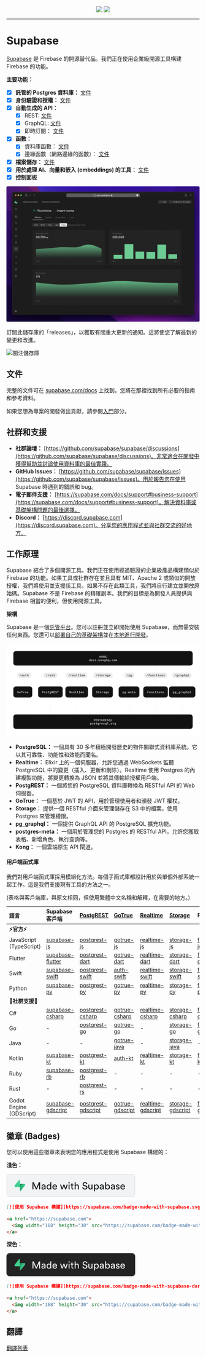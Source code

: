 <p align="center">
<img src="https://user-images.githubusercontent.com/8291514/213727234-cda046d6-28c6-491a-b284-b86c5cede25d.png#gh-light-mode-only">
<img src="https://user-images.githubusercontent.com/8291514/213727225-56186826-bee8-43b5-9b15-86e839d89393.png#gh-dark-mode-only">
</p>

---

# Supabase

[Supabase](https://supabase.com) 是 Firebase 的開源替代品。我們正在使用企業級開源工具構建 Firebase 的功能。

**主要功能：**

- [x] **託管的 Postgres 資料庫：** [文件](https://supabase.com/docs/guides/database)
- [x] **身份驗證和授權：** [文件](https://supabase.com/docs/guides/auth)
- [x] **自動生成的 API：**
    - [x] REST: [文件](https://supabase.com/docs/guides/api)
    - [x] GraphQL: [文件](https://supabase.com/docs/guides/graphql)
    - [x] 即時訂閱： [文件](https://supabase.com/docs/guides/realtime)
- [x] **函數：**
    - [x] 資料庫函數： [文件](https://supabase.com/docs/guides/database/functions)
    - [x] 邊緣函數（網路邊緣的函數）： [文件](https://supabase.com/docs/guides/functions)
- [x] **檔案儲存：** [文件](https://supabase.com/docs/guides/storage)
- [x] **用於處理 AI、向量和嵌入 (embeddings) 的工具：** [文件](https://supabase.com/docs/guides/ai)
- [x] **控制面板**

![Supabase 控制面板](https://raw.githubusercontent.com/supabase/supabase/master/apps/www/public/images/github/supabase-dashboard.png)

訂閱此儲存庫的「releases」，以獲取有關重大更新的通知。這將使您了解最新的變更和改進。

<kbd><img src="https://raw.githubusercontent.com/supabase/supabase/d5f7f413ab356dc1a92075cb3cee4e40a957d5b1/web/static/watch-repo.gif" alt="關注儲存庫"/></kbd>

## 文件

完整的文件可在 [supabase.com/docs](https://supabase.com/docs) 上找到。您將在那裡找到所有必要的指南和參考資料。

如果您想為專案的開發做出貢獻，請參閱[入門](./../DEVELOPERS.md)部分。

## 社群和支援

*   **社群論壇：** [https://github.com/supabase/supabase/discussions](https://github.com/supabase/supabase/discussions)。非常適合在開發中獲得幫助並討論使用資料庫的最佳實踐。
*   **GitHub Issues：** [https://github.com/supabase/supabase/issues](https://github.com/supabase/supabase/issues)。用於報告您在使用 Supabase 時遇到的錯誤和 bug。
*   **電子郵件支援：** [https://supabase.com/docs/support#business-support](https://supabase.com/docs/support#business-support)。解決資料庫或基礎架構問題的最佳選擇。
*   **Discord：** [https://discord.supabase.com](https://discord.supabase.com)。分享您的應用程式並與社群交流的好地方。

## 工作原理

Supabase 結合了多個開源工具。我們正在使用經過驗證的企業級產品構建類似於 Firebase 的功能。如果工具或社群存在並且具有 MIT、Apache 2 或類似的開放授權，我們將使用並支援該工具。如果不存在此類工具，我們將自行建立並開放原始碼。Supabase 不是 Firebase 的精確副本。我們的目標是為開發人員提供與 Firebase 相當的便利，但使用開源工具。

**架構**

Supabase 是一個[託管平台](https://supabase.com/dashboard)。您可以註冊並立即開始使用 Supabase，而無需安裝任何東西。您還可以[部署自己的基礎架構](https://supabase.com/docs/guides/hosting/overview)並在[本地進行開發](https://supabase.com/docs/guides/local-development)。

![架構](./../apps/docs/public/img/supabase-architecture.svg)

*   **PostgreSQL：** 一個具有 30 多年積極開發歷史的物件關聯式資料庫系統。它以其可靠性、功能性和效能而聞名。
*   **Realtime：** Elixir 上的一個伺服器，允許您通過 WebSockets 監聽 PostgreSQL 中的變更（插入、更新和刪除）。Realtime 使用 Postgres 的內建複製功能，將變更轉換為 JSON 並將其傳輸給授權用戶端。
*   **PostgREST：** 一個將您的 PostgreSQL 資料庫轉換為 RESTful API 的 Web 伺服器。
*   **GoTrue：** 一個基於 JWT 的 API，用於管理使用者和頒發 JWT 權杖。
*   **Storage：** 提供一個 RESTful 介面來管理儲存在 S3 中的檔案，使用 Postgres 來管理權限。
*   **pg_graphql：** 一個提供 GraphQL API 的 PostgreSQL 擴充功能。
*   **postgres-meta：** 一個用於管理您的 Postgres 的 RESTful API，允許您獲取表格、新增角色、執行查詢等。
*   **Kong：** 一個雲端原生 API 閘道。

#### 用戶端函式庫

我們對用戶端函式庫採用模組化方法。每個子函式庫都設計用於與單個外部系統一起工作。這是我們支援現有工具的方法之一。

(表格與客戶端庫，與原文相同，但使用繁體中文名稱和解釋，在需要的地方。)

| 語言                       | Supabase 客戶端                                                     | [PostgREST](https://www.postgresql.org/)                                                                         | [GoTrue](https://github.com/supabase/gotrue)                                                                                | [Realtime](https://github.com/supabase/realtime)                                                                              | [Storage](https://github.com/supabase/storage-api)                                                                                 | Functions                                                                               |
| :-------------------------- | :------------------------------------------------------------------ | :-------------------------------------------------------------------------------- | :------------------------------------------------------------------------------------ | :----------------------------------------------------------------------------------- | :-------------------------------------------------------------------------------------- | :----------------------------------------------------------------------------------- |
| **⚡️官方⚡️**      |                                                                     |                                                                                   |                                                                                      |                                                                                     |                                                                                        |                                                                                      |
| JavaScript (TypeScript)     | [supabase-js](https://github.com/supabase/supabase-js)               | [postgrest-js](https://github.com/supabase/postgrest-js)                             | [gotrue-js](https://github.com/supabase/gotrue-js)                                     | [realtime-js](https://github.com/supabase/realtime-js)                                 | [storage-js](https://github.com/supabase/storage-js)                                   | [functions-js](https://github.com/supabase/functions-js)                             |
| Flutter                     | [supabase-flutter](https://github.com/supabase/supabase-flutter)     | [postgrest-dart](https://github.com/supabase/postgrest-dart)                         | [gotrue-dart](https://github.com/supabase/gotrue-dart)                                 | [realtime-dart](https://github.com/supabase/realtime-dart)                             | [storage-dart](https://github.com/supabase/storage-dart)                               | [functions-dart](https://github.com/supabase/functions-dart)                         |
| Swift                      | [supabase-swift](https://github.com/supabase/supabase-swift)          | [postgrest-swift](https://github.com/supabase/supabase-swift/tree/main/Sources/PostgREST) | [auth-swift](https://github.com/supabase/supabase-swift/tree/main/Sources/Auth)     | [realtime-swift](https://github.com/supabase/supabase-swift/tree/main/Sources/Realtime) | [storage-swift](https://github.com/supabase/supabase-swift/tree/main/Sources/Storage) | [functions-swift](https://github.com/supabase/supabase-swift/tree/main/Sources/Functions) |
| Python                      | [supabase-py](https://github.com/supabase/supabase-py)               | [postgrest-py](https://github.com/supabase/postgrest-py)                             | [gotrue-py](https://github.com/supabase/gotrue-py)                                     | [realtime-py](https://github.com/supabase/realtime-py)                                 | [storage-py](https://github.com/supabase/storage-py)                                   | [functions-py](https://github.com/supabase/functions-py)                             |
| **💚社群支援💚** |                                                                     |                                                                                   |                                                                                      |                                                                                     |                                                                                        |                                                                                      |
| C#                          | [supabase-csharp](https://github.com/supabase-community/supabase-csharp) | [postgrest-csharp](https://github.com/supabase-community/postgrest-csharp)           | [gotrue-csharp](https://github.com/supabase-community/gotrue-csharp)                 | [realtime-csharp](https://github.com/supabase-community/realtime-csharp)             | [storage-csharp](https://github.com/supabase-community/storage-csharp)                 | [functions-csharp](https://github.com/supabase-community/functions-csharp)           |
| Go                          | -                                                                   | [postgrest-go](https://github.com/supabase-community/postgrest-go)                     | [gotrue-go](https://github.com/supabase-community/gotrue-go)                           | -                                                                                   | [storage-go](https://github.com/supabase-community/storage-go)                       | [functions-go](https://github.com/supabase-community/functions-go)                   |
| Java                        | -                                                                   | -                                                                                   | [gotrue-java](https://github.com/supabase-community/gotrue-java)                       | -                                                                                   | [storage-java](https://github.com/supabase-community/storage-java)                   | -                                                                                   |
| Kotlin                      | [supabase-kt](https://github.com/supabase-community/supabase-kt)       | [postgrest-kt](https://github.com/supabase-community/supabase-kt/tree/master/Postgrest) | [auth-kt](https://github.com/supabase-community/supabase-kt/tree/master/Auth)         | [realtime-kt](https://github.com/supabase-community/supabase-kt/tree/master/Realtime)   | [storage-kt](https://github.com/supabase-community/supabase-kt/tree/master/Storage)   | [functions-kt](https://github.com/supabase-community/supabase-kt/tree/master/Functions) |
| Ruby                      | [supabase-rb](https://github.com/supabase-community/supabase-rb)      |      [postgrest-rb](https://github.com/supabase-community/postgrest-rb)                                                                             |    -                                                                                  |        -                                                                            |     -                                                                                 |          -                                                                          |
| Rust                      |      -                                                                 |       [postgrest-rs](https://github.com/supabase-community/postgrest-rs)                                                                            |      -                                                                                 |       -                                                                             |       -                                                                                |         -                                                                           |
| Godot Engine (GDScript)      |   [supabase-gdscript](https://github.com/supabase-community/godot-engine.supabase)                                                                  |        [postgrest-gdscript](https://github.com/supabase-community/postgrest-gdscript)                                                                            |        [gotrue-gdscript](https://github.com/supabase-community/gotrue-gdscript)                                                                                |    [realtime-gdscript](https://github.com/supabase-community/realtime-gdscript)                                                                                  |         [storage-gdscript](https://github.com/supabase-community/storage-gdscript)                                                                                 |  [functions-gdscript](https://github.com/supabase-community/functions-gdscript)                                                                                       |

## 徽章 (Badges)

您可以使用這些徽章來表明您的應用程式是使用 Supabase 構建的：

**淺色：**

![使用 Supabase 構建](./../apps/www/public/badge-made-with-supabase.svg)

```md
[![使用 Supabase 構建](https://supabase.com/badge-made-with-supabase.svg)](https://supabase.com)
```

```html
<a href="https://supabase.com">
  <img width="168" height="30" src="https://supabase.com/badge-made-with-supabase.svg" alt="使用 Supabase 構建" />
</a>
```

**深色：**

![使用 Supabase 構建（深色版本）](./../apps/www/public/badge-made-with-supabase-dark.svg)

```md
[![使用 Supabase 構建](https://supabase.com/badge-made-with-supabase-dark.svg)](https://supabase.com)
```

```html
<a href="https://supabase.com">
  <img width="168" height="30" src="https://supabase.com/badge-made-with-supabase-dark.svg" alt="使用 Supabase 構建" />
</a>
```

## 翻譯

[翻譯列表](./languages.md)
